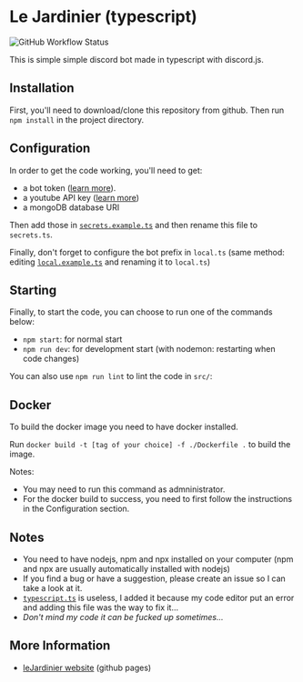 # Le Jardinier (typescript)

![GitHub Workflow Status](https://img.shields.io/github/workflow/status/valflrt/lejardinier/Build)

This is simple simple discord bot made in typescript with discord.js.

## Installation

First, you'll need to download/clone this repository from github. Then run `npm install` in the project directory.

## Configuration

In order to get the code working, you'll need to get:

-   a bot token ([learn more](https://discordjs.guide/preparations/setting-up-a-bot-application.html#your-token)).
-   a youtube API key ([learn more](https://www.embedplus.com/how-to-create-a-youtube-api-key.aspx))
-   a mongoDB database URI

Then add those in [`secrets.example.ts`](./src/config/secrets.example.ts) and then rename this file to `secrets.ts`.

Finally, don't forget to configure the bot prefix in `local.ts` (same method: editing [`local.example.ts`](./src/config/local.example.ts) and renaming it to `local.ts`)

## Starting

Finally, to start the code, you can choose to run one of the commands below:

-   `npm start`: for normal start
-   `npm run dev`: for development start (with nodemon: restarting when code changes)

You can also use `npm run lint` to lint the code in `src/`:

## Docker

To build the docker image you need to have docker installed.

Run `docker build -t [tag of your choice] -f ./Dockerfile .` to build the image.

Notes:
- You may need to run this command as admninistrator.
- For the docker build to success, you need to first follow the instructions in the Configuration section.

## Notes

-   You need to have nodejs, npm and npx installed on your computer (npm and npx are usually automatically installed with nodejs)
-   If you find a bug or have a suggestion, please create an issue so I can take a look at it.
-   [`typescript.ts`](./typescript.ts) is useless, I added it because my code editor put an error and adding this file was the way to fix it...
-   _Don't mind my code it can be fucked up sometimes..._

## More Information

-   [leJardinier website](https://valflrt.github.io/lejardinier/) (github pages)
